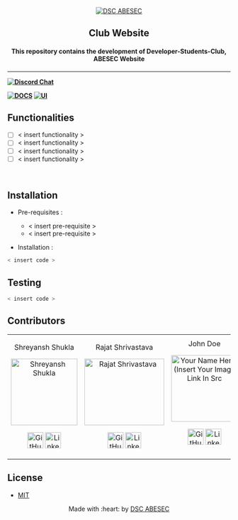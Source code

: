 <p align="center">
<a href="#">
	<img src="https://i.ibb.co/5rbLbdz/DSC-ABES-Engineering-College-Light-Vertical-Logo.png" alt="DSC ABESEC" />
</a>
	<h2 align="center"> Club Website</h2>
	<h4 align="center"> This repository contains the development of Developer-Students-Club, ABESEC Website<h4>
</p>

---
[![Discord Chat](https://img.shields.io/discord/760928671698649098.svg)](https://discord.gg/RVTeWgmgeC)

[![DOCS](https://img.shields.io/badge/Documentation-see%20docs-green?style=flat-square&logo=appveyor)](INSERT_LINK_FOR_DOCS_HERE) 
  [![UI ](https://img.shields.io/badge/User%20Interface-Link%20to%20UI-orange?style=flat-square&logo=appveyor)](INSERT_UI_LINK_HERE)


## Functionalities
- [ ]  < insert functionality >
- [ ]  < insert functionality >
- [ ]  < insert functionality >
- [ ]  < insert functionality >

<br>


## Installation

* Pre-requisites :
	-  < insert pre-requisite >
	-  < insert pre-requisite >

* Installation :
```bash
< insert code >
```

## Testing

```bash
< insert code >
```

## Contributors

<table>
<tr align="center">


<td>

Shreyansh Shukla

<p align="center">
<img src = "https://avatars0.githubusercontent.com/u/50966899?s=400&u=8ea203aa0e294766d55c7251344b3cd5fc3d997e&v=4" width="`180" height="150" alt="Shreyansh Shukla">
</p>
<p align="center">
<a href = "https://github.com/shreyansh-05"><img src = "http://www.iconninja.com/files/241/825/211/round-collaboration-social-github-code-circle-network-icon.svg" width="36" height = "36" alt="GitHub"/></a>
<a href = "https://www.linkedin.com/in/shreyansh-shukla-38842b187/">
<img src = "http://www.iconninja.com/files/863/607/751/network-linkedin-social-connection-circular-circle-media-icon.svg" width="36" height="36" alt="LinkedIn"/>
</a>
</p>
</td>


<td>

Rajat Shrivastava

<p align="center">
<img src = "https://avatars3.githubusercontent.com/u/51124175?s=460&u=886dacbae38ee794e54deab165ab9bcfeecbeb13&v=4" width="180" height="150" alt="Rajat Shrivastava">
</p>
<p align="center">
<a href = "https://github.com/rajat-0206"><img src = "http://www.iconninja.com/files/241/825/211/round-collaboration-social-github-code-circle-network-icon.svg" width="36" height = "36" alt="GitHub"/></a>
<a href = "https://www.linkedin.com/in/rajat0206">
<img src = "http://www.iconninja.com/files/863/607/751/network-linkedin-social-connection-circular-circle-media-icon.svg" width="36" height="36" alt="LinkedIn"/>
</a>
</p>
</td>
<td>
John Doe

<p align="center">
<img src = "https://i.ibb.co/rkkz9hm/DSC-Logo.png" width="`180" height="150" alt="Your Name Here (Insert Your Image Link In Src">
</p>
<p align="center">
<a href = "https://github.com/person2"><img src = "http://www.iconninja.com/files/241/825/211/round-collaboration-social-github-code-circle-network-icon.svg" width="36" height = "36" alt="GitHub"/></a>
<a href = "https://www.linkedin.com/in/person2">
<img src = "http://www.iconninja.com/files/863/607/751/network-linkedin-social-connection-circular-circle-media-icon.svg" width="36" height="36" alt="LinkedIn"/>
</a>
</p>
</td>



<td>


John Doe

<p align="center">
<img src = "https://i.ibb.co/rkkz9hm/DSC-Logo.png" width="180" height="150" alt="Your Name Here (Insert Your Image Link In Src">
</p>
<p align="center">
<a href = "https://github.com/person3"><img src = "http://www.iconninja.com/files/241/825/211/round-collaboration-social-github-code-circle-network-icon.svg" width="36" height = "36" alt="GitHub"/></a>
<a href = "https://www.linkedin.com/in/person3">
<img src = "http://www.iconninja.com/files/863/607/751/network-linkedin-social-connection-circular-circle-media-icon.svg" width="36" height="36" alt="LinkedIn"/>
</a>
</p>
</td>
</tr>
  </table>

## License 
 - <a href="https://choosealicense.com/licenses/mit/">MIT</a>


<p align="center">
	Made with :heart: by <a href="#">DSC ABESEC</a>
</p>
